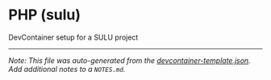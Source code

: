 
# PHP (sulu)

DevContainer setup for a SULU project





---

_Note: This file was auto-generated from the [devcontainer-template.json](https://github.com/Derroylo/devcontainer-templates/blob/main/src/sulu/devcontainer-template.json).  Add additional notes to a `NOTES.md`._
